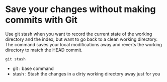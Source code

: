 # Save your changes without making commits with Git

Use git stash when you want to record the current state of the working directory and the index, but want to go back to a clean working directory. 
The command saves your local modifications away and reverts the working directory to match the HEAD commit.

````
git stash
````

- git : base command
- stash : Stash the changes in a dirty working directory away just for you
